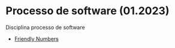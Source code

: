 # **Processo de software (01.2023)**

Disciplina processo de software

* [Friendly Numbers](https://github.com/43D/Disciplinas-TSI/tree/main/Processo%20de%20software/Friendly%20Numbers)
